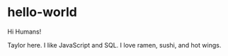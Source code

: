 # hello-world

Hi Humans!

Taylor here. I like JavaScript and SQL. I love ramen, sushi, and hot wings.
